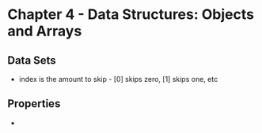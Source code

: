 # Chapter 4 - Data Structures: Objects and Arrays

## Data Sets
- index is the amount to skip - [0] skips zero, [1] skips one, etc

## Properties
- 